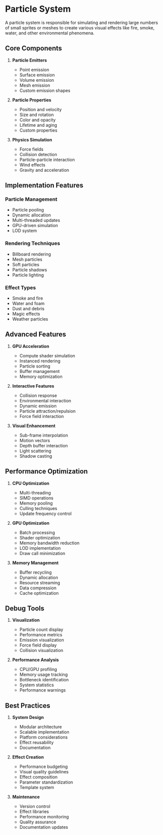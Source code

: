 # Particle System

A particle system is responsible for simulating and rendering large numbers of small sprites or meshes to create various visual effects like fire, smoke, water, and other environmental phenomena.

## Core Components

1. **Particle Emitters**
   - Point emission
   - Surface emission
   - Volume emission
   - Mesh emission
   - Custom emission shapes

2. **Particle Properties**
   - Position and velocity
   - Size and rotation
   - Color and opacity
   - Lifetime and aging
   - Custom properties

3. **Physics Simulation**
   - Force fields
   - Collision detection
   - Particle-particle interaction
   - Wind effects
   - Gravity and acceleration

## Implementation Features

### Particle Management
- Particle pooling
- Dynamic allocation
- Multi-threaded updates
- GPU-driven simulation
- LOD system

### Rendering Techniques
- Billboard rendering
- Mesh particles
- Soft particles
- Particle shadows
- Particle lighting

### Effect Types
- Smoke and fire
- Water and foam
- Dust and debris
- Magic effects
- Weather particles

## Advanced Features

1. **GPU Acceleration**
   - Compute shader simulation
   - Instanced rendering
   - Particle sorting
   - Buffer management
   - Memory optimization

2. **Interactive Features**
   - Collision response
   - Environmental interaction
   - Dynamic emission
   - Particle attraction/repulsion
   - Force field interaction

3. **Visual Enhancement**
   - Sub-frame interpolation
   - Motion vectors
   - Depth buffer interaction
   - Light scattering
   - Shadow casting

## Performance Optimization

1. **CPU Optimization**
   - Multi-threading
   - SIMD operations
   - Memory pooling
   - Culling techniques
   - Update frequency control

2. **GPU Optimization**
   - Batch processing
   - Shader optimization
   - Memory bandwidth reduction
   - LOD implementation
   - Draw call minimization

3. **Memory Management**
   - Buffer recycling
   - Dynamic allocation
   - Resource streaming
   - Data compression
   - Cache optimization

## Debug Tools

1. **Visualization**
   - Particle count display
   - Performance metrics
   - Emission visualization
   - Force field display
   - Collision visualization

2. **Performance Analysis**
   - CPU/GPU profiling
   - Memory usage tracking
   - Bottleneck identification
   - System statistics
   - Performance warnings

## Best Practices

1. **System Design**
   - Modular architecture
   - Scalable implementation
   - Platform considerations
   - Effect reusability
   - Documentation

2. **Effect Creation**
   - Performance budgeting
   - Visual quality guidelines
   - Effect composition
   - Parameter standardization
   - Template system

3. **Maintenance**
   - Version control
   - Effect libraries
   - Performance monitoring
   - Quality assurance
   - Documentation updates
